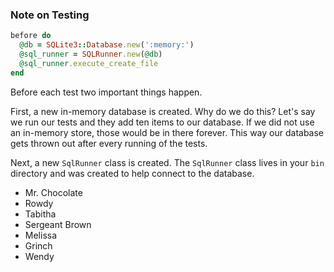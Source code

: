 ### Note on Testing

```ruby
before do
  @db = SQLite3::Database.new(':memory:')
  @sql_runner = SQLRunner.new(@db)
  @sql_runner.execute_create_file
end
```

Before each test two important things happen.

First, a new in-memory database is created. Why do we do this? Let's say we run our tests and they add ten items to our database. If we did not use an in-memory store, those would be in there forever. This way our database gets thrown out after every running of the tests.

Next, a new `SqlRunner` class is created. The `SqlRunner` class lives in your `bin` directory and was created to help connect to the database.

- Mr. Chocolate
- Rowdy
- Tabitha
- Sergeant Brown
- Melissa
- Grinch
- Wendy